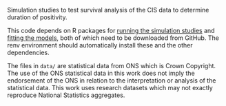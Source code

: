 Simulation studies to test survival analysis of the CIS data to determine duration of positivity.

This code depends on R packages for [running the simulation studies](https://github.com/joshuablake/cisSimulation) and [fitting the models](https://github.com/joshuablake/cisDurationModel), both of which need to be downloaded from GitHub.
The renv environment should automatically install these and the other dependencies.

The files in `data/` are statistical data from ONS which is Crown Copyright. The use of the ONS statistical data in this work does not imply the endorsement of the ONS in relation to the interpretation or analysis of the statistical data. This work uses research datasets which may not exactly reproduce National Statistics aggregates.
